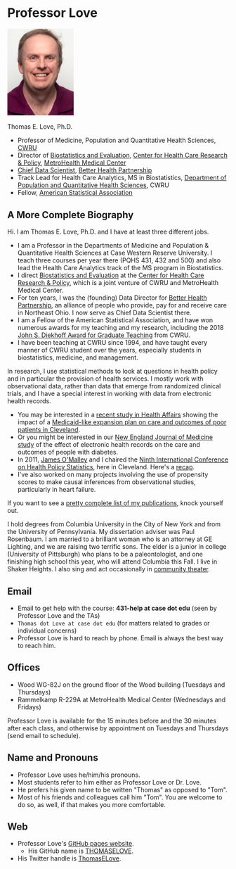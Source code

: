 # Professor Love

<img src="images/Thomas_Love.png" width="30%" />

Thomas E. Love, Ph.D.

- Professor of Medicine, Population and Quantitative Health Sciences, [CWRU](http://case.edu/)
- Director of [Biostatistics and Evaluation](http://chrp.org/biostatistics-evaluation/), [Center for Health Care Research & Policy](http://chrp.org/), [MetroHealth Medical Center](https://www.metrohealth.org/research)
- [Chief Data Scientist](http://www.betterhealthpartnership.org/data_center/), [Better Health Partnership](http://betterhealthpartnership.org/)
- Track Lead for Health Care Analytics, MS in Biostatistics, [Department of Population and Quantitative Health Sciences](http://epbiwww.case.edu/), CWRU
- Fellow, [American Statistical Association](http://www.amstat.org/)

## A More Complete Biography 

Hi. I am Thomas E. Love, Ph.D. and I have at least three different jobs.

- I am a Professor in the Departments of Medicine and Population & Quantitative Health Sciences at Case Western Reserve University. I teach three courses per year there (PQHS 431, 432 and 500) and also lead the Health Care Analytics track of the MS program in Biostatistics.
- I direct [Biostatistics and Evaluation](http://chrp.org/biostatistics-evaluation/) at the [Center for Health Care Research & Policy](http://chrp.org/), which is a joint venture of CWRU and MetroHealth Medical Center.
- For ten years, I was the (founding) Data Director for [Better Health Partnership](http://betterhealthpartnership.org/), an alliance of people who provide, pay for and receive care in Northeast Ohio. I now serve as Chief Data Scientist there.
- I am a Fellow of the American Statistical Association, and have won numerous awards for my teaching and my research, including the 2018 [John S. Diekhoff Award for Graduate Teaching](https://students.case.edu/traditions/awards/diekhoff/) from CWRU.
- I have been teaching at CWRU since 1994, and have taught every manner of CWRU student over the years, especially students in biostatistics, medicine, and management.

In research, I use statistical methods to look at questions in health policy and in particular the provision of health services. I mostly work with observational data, rather than data that emerge from randomized clinical trials, and I have a special interest in working with data from electronic health records.

- You may be interested in a [recent study in Health Affairs](http://content.healthaffairs.org/content/34/7/1121.abstract) showing the impact of a [Medicaid-like expansion plan on care and outcomes of poor patients in Cleveland](http://thedaily.case.edu/new-study-shows-prepared-safety-net-improves-care-saves-money-in-medicaid-expansion-population/).
- Or you might be interested in our [New England Journal of Medicine study](http://www.nejm.org/doi/full/10.1056/NEJMsa1102519) of the effect of electronic health records on the care and outcomes of people with diabetes.
- In 2011, [James O'Malley](http://tdi.dartmouth.edu/faculty/a-james-omalley-phd) and I chaired the [Ninth International Conference on Health Policy Statistics](https://ww2.amstat.org/meetings/ichps/2011/index.cfm?fuseaction=main), here in Cleveland. Here's a [recap](https://link.springer.com/article/10.1007%2Fs10742-012-0096-8). 
- I've also worked on many projects involving the use of propensity scores to make causal inferences from observational studies, particularly in heart failure.

If you want to see a [pretty complete list of my publications](https://www.ncbi.nlm.nih.gov/myncbi/thomas.love.1/bibliography/public/), knock yourself out. 

I hold degrees from Columbia University in the City of New York and from the University of Pennsylvania. My dissertation adviser was Paul Rosenbaum. I am married to a brilliant woman who is an attorney at GE Lighting, and we are raising two terrific sons. The elder is a junior in college (University of Pittsburgh) who plans to be a paleontologist, and one finishing high school this year, who will attend Columbia this Fall. I live in Shaker Heights. I also sing and act occasionally in [community theater](https://github.com/THOMASELOVE/theater).

## Email 

- Email to get help with the course: **431-help at case dot edu** (seen by Professor Love and the TAs)
- `Thomas dot Love at case dot edu` (for matters related to grades or individual concerns)
- Professor Love is hard to reach by phone. Email is always the best way to reach him.

## Offices 

- Wood WG-82J on the ground floor of the Wood building (Tuesdays and Thursdays)
- Rammelkamp R-229A at MetroHealth Medical Center (Wednesdays and Fridays)

Professor Love is available for the 15 minutes before and the 30 minutes after each class, and otherwise by appointment on Tuesdays and Thursdays (send email to schedule). 

## Name and Pronouns 

- Professor Love uses he/him/his pronouns.
- Most students refer to him either as Professor Love or Dr. Love.
- He prefers his given name to be written "Thomas" as opposed to "Tom".
- Most of his friends and colleagues call him "Tom". You are welcome to do so, as well, if that makes you more comfortable.

## Web 

- Professor Love's [GitHub pages website](https://thomaselove.github.io/). 
    + His GitHub name is [THOMASELOVE](https://github.com/thomaselove).
- His Twitter handle is [ThomasELove](https://twitter.com/ThomasELove).
